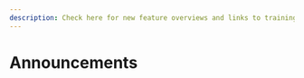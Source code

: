 ```yaml
---
description: Check here for new feature overviews and links to training materials
---
```


# Announcements

